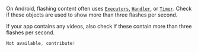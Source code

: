 On Android, flashing content often uses [`Executors`](https://developer.android.com/reference/java/util/concurrent/Executors), [`Handler`](https://developer.android.com/reference/android/os/Handler), or [`Timer`](https://developer.android.com/reference/java/util/Timer). Check if these objects are used to show more than three flashes per second.

If your app contains any videos, also check if these contain more than three flashes per second.

```kotlin
Not available, contribute!
```
